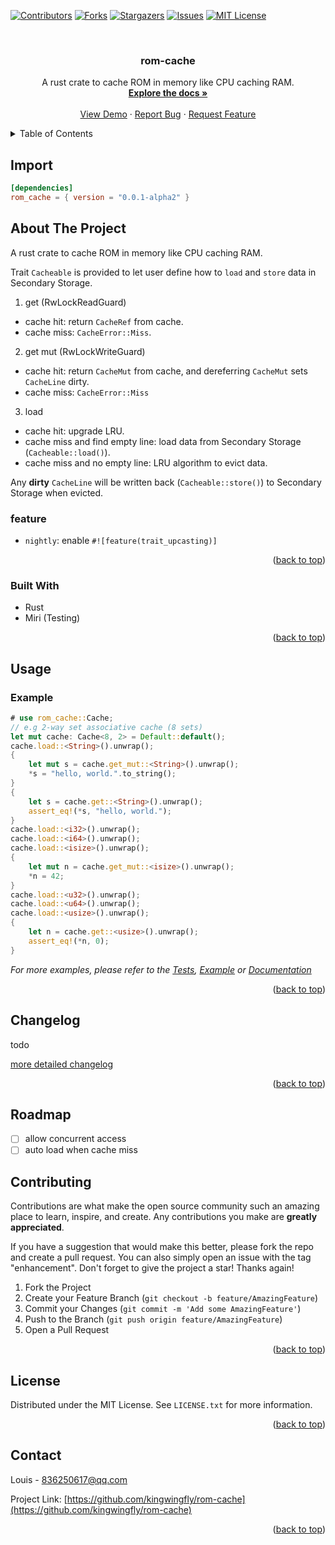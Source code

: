 <a name="readme-top"></a>

<!-- PROJECT SHIELDS -->
<!--
*** I'm using markdown "reference style" links for readability.
*** Reference links are enclosed in brackets [ ] instead of parentheses ( ).
*** See the bottom of this document for the declaration of the reference variables
*** for contributors-url, forks-url, etc. This is an optional, concise syntax you may use.
*** https://www.markdownguide.org/basic-syntax/#reference-style-links
-->
[![Contributors][contributors-shield]][contributors-url]
[![Forks][forks-shield]][forks-url]
[![Stargazers][stars-shield]][stars-url]
[![Issues][issues-shield]][issues-url]
[![MIT License][license-shield]][license-url]



<!-- PROJECT LOGO -->
<br />
<div align="center">
<h3 align="center">rom-cache</h3>
  <p align="center">
    A rust crate to cache ROM in memory like CPU caching RAM.
    <br />
    <a href="https://docs.rs/rom_cache"><strong>Explore the docs »</strong></a>
    <br />
    <br />
    <a href="https://github.com/kingwingfly/rom-cache">View Demo</a>
    ·
    <a href="https://github.com/kingwingfly/rom-cache/issues">Report Bug</a>
    ·
    <a href="https://github.com/kingwingfly/rom-cache/issues">Request Feature</a>
  </p>
</div>



<!-- TABLE OF CONTENTS -->
<details>
  <summary>Table of Contents</summary>
  <ol>
    <li><a href="#import">Import</a></li>
    <li>
      <a href="#about-the-project">About The Project</a>
      <ul>
        <li><a href="#built-with">Built With</a></li>
      </ul>
    </li>
    <li><a href="#usage">Usage</a></li>
    <li><a href="#changelog">Changelog</a></li>
    <li><a href="#roadmap">Roadmap</a></li>
    <li><a href="#contributing">Contributing</a></li>
    <li><a href="#license">License</a></li>
    <li><a href="#contact">Contact</a></li>
    <li><a href="#acknowledgments">Acknowledgments</a></li>
  </ol>
</details>

<!-- IMPORT -->
## Import
```toml
[dependencies]
rom_cache = { version = "0.0.1-alpha2" }
```

<!-- ABOUT THE PROJECT -->
## About The Project

A rust crate to cache ROM in memory like CPU caching RAM.

Trait `Cacheable` is provided to let user define how to `load` and `store` data in Secondary Storage.

1. get (RwLockReadGuard)
- cache hit: return `CacheRef` from cache.
- cache miss: `CacheError::Miss`.
2. get mut (RwLockWriteGuard)
- cache hit: return `CacheMut` from cache, and dereferring `CacheMut` sets `CacheLine` dirty.
- cache miss: `CacheError::Miss`
3. load
- cache hit: upgrade LRU.
- cache miss and find empty line: load data from Secondary Storage (`Cacheable::load()`).
- cache miss and no empty line: LRU algorithm to evict data.

Any **dirty** `CacheLine` will be written back (`Cacheable::store()`) to Secondary Storage when evicted.

### feature

- `nightly`: enable `#![feature(trait_upcasting)]`

<p align="right">(<a href="#readme-top">back to top</a>)</p>



### Built With

* Rust
* Miri (Testing)

<p align="right">(<a href="#readme-top">back to top</a>)</p>


<!-- USAGE EXAMPLES -->
## Usage
### Example

```rust no_run
# use rom_cache::Cache;
// e.g 2-way set associative cache (8 sets)
let mut cache: Cache<8, 2> = Default::default();
cache.load::<String>().unwrap();
{
    let mut s = cache.get_mut::<String>().unwrap();
    *s = "hello, world.".to_string();
}
{
    let s = cache.get::<String>().unwrap();
    assert_eq!(*s, "hello, world.");
}
cache.load::<i32>().unwrap();
cache.load::<i64>().unwrap();
cache.load::<isize>().unwrap();
{
    let mut n = cache.get_mut::<isize>().unwrap();
    *n = 42;
}
cache.load::<u32>().unwrap();
cache.load::<u64>().unwrap();
cache.load::<usize>().unwrap();
{
    let n = cache.get::<usize>().unwrap();
    assert_eq!(*n, 0);
}
```

_For more examples, please refer to the [Tests](https://github.com/kingwingfly/rom-cache/tree/dev/tests), [Example](https://github.com/kingwingfly/rom-cache/blob/dev/examples/example.rs) or [Documentation](https://docs.rs/rom_cache)_

<p align="right">(<a href="#readme-top">back to top</a>)</p>


<!-- CHANGELOG -->
## Changelog

todo

[more detailed changelog](https://github.com/kingwingfly/rom-cache/blob/dev/CHANGELOG.md)

<p align="right">(<a href="#readme-top">back to top</a>)</p>


<!-- ROADMAP -->
## Roadmap

- [ ] allow concurrent access
- [ ] auto load when cache miss

<!-- CONTRIBUTING -->
## Contributing

Contributions are what make the open source community such an amazing place to learn, inspire, and create. Any contributions you make are **greatly appreciated**.

If you have a suggestion that would make this better, please fork the repo and create a pull request. You can also simply open an issue with the tag "enhancement".
Don't forget to give the project a star! Thanks again!

1. Fork the Project
2. Create your Feature Branch (`git checkout -b feature/AmazingFeature`)
3. Commit your Changes (`git commit -m 'Add some AmazingFeature'`)
4. Push to the Branch (`git push origin feature/AmazingFeature`)
5. Open a Pull Request

<p align="right">(<a href="#readme-top">back to top</a>)</p>



<!-- LICENSE -->
## License

Distributed under the MIT License. See `LICENSE.txt` for more information.

<p align="right">(<a href="#readme-top">back to top</a>)</p>



<!-- CONTACT -->
## Contact

Louis - 836250617@qq.com

Project Link: [https://github.com/kingwingfly/rom-cache](https://github.com/kingwingfly/rom-cache)

<p align="right">(<a href="#readme-top">back to top</a>)</p>




<!-- MARKDOWN LINKS & IMAGES -->
<!-- https://www.markdownguide.org/basic-syntax/#reference-style-links -->
[contributors-shield]: https://img.shields.io/github/contributors/kingwingfly/rom-cache.svg?style=for-the-badge
[contributors-url]: https://github.com/kingwingfly/rom-cache/graphs/contributors
[forks-shield]: https://img.shields.io/github/forks/kingwingfly/rom-cache.svg?style=for-the-badge
[forks-url]: https://github.com/kingwingfly/rom-cache/network/members
[stars-shield]: https://img.shields.io/github/stars/kingwingfly/rom-cache.svg?style=for-the-badge
[stars-url]: https://github.com/kingwingfly/rom-cache/stargazers
[issues-shield]: https://img.shields.io/github/issues/kingwingfly/rom-cache.svg?style=for-the-badge
[issues-url]: https://github.com/kingwingfly/rom-cache/issues
[license-shield]: https://img.shields.io/github/license/kingwingfly/rom-cache.svg?style=for-the-badge
[license-url]: https://github.com/kingwingfly/rom-cache/blob/master/LICENSE.txt
[linkedin-shield]: https://img.shields.io/badge/-LinkedIn-black.svg?style=for-the-badge&logo=linkedin&colorB=555
[product-screenshot]: images/screenshot.png
